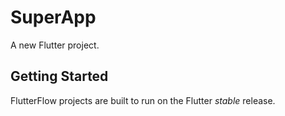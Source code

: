# SuperApp

A new Flutter project.

## Getting Started

FlutterFlow projects are built to run on the Flutter _stable_ release.
